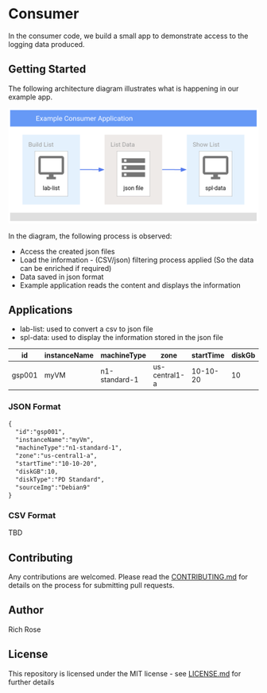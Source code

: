 #  Consumer
In the consumer code, we build a small app to demonstrate access to the logging data produced.

## Getting Started

The following architecture diagram illustrates what is happening in our example app.

![Consumer architecture](https://github.com/rosera/lab-datastore/blob/master/images/consumer-overview.png "Consumer")

In the diagram, the following process is observed:

* Access the created json files
* Load the information - (CSV/json) filtering process applied (So the data can be enriched if required)
* Data saved in json format
* Example application reads the content and displays the information

## Applications

* lab-list: used to convert a csv to json file 
* spl-data: used to display the information stored in the json file

| id    | instanceName | machineType   | zone          | startTime | diskGb | diskType    | sourceImg |
|-------|--------------|---------------|---------------|-----------|--------|-------------|-----------|
|gsp001 | myVM         | n1-standard-1 | us-central1-a | 10-10-20  | 10     | PD Standard | Debian9   |

### JSON Format
```
{ 
  "id":"gsp001",
  "instanceName":"myVm",
  "machineType":"n1-standard-1", 
  "zone":"us-central1-a", 
  "startTime":"10-10-20", 
  "diskGB":10, 
  "diskType":"PD Standard", 
  "sourceImg":"Debian9"
}
```



### CSV Format

TBD


## Contributing
Any contributions are welcomed. Please read the [CONTRIBUTING.md](CONTRIBUTING.md) for details on the process for submitting pull requests.

## Author

Rich Rose

## License

This repository is licensed under the MIT license - see [LICENSE.md](LICENSE) for further details
